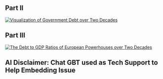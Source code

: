## Part II


<div class='tableauPlaceholder' id='viz1743564407143' style='position: relative'>
    <noscript>
        <a href='#'>
            <img alt='Visualization of Government Debt over Two Decades' 
                 src='https://public.tableau.com/static/images/Vi/Viz_Gov_Debt_2_Decades_RAV/Sheet1/1_rss.png' 
                 style='border: none' />
        </a>
    </noscript>
    <object class='tableauViz' style='display:none;'>
        <param name='host_url' value='https://public.tableau.com/' /> 
        <param name='embed_code_version' value='3' /> 
        <param name='site_root' value='' />
        <param name='name' value='Viz_Gov_Debt_2_Decades_RAV/Sheet1' />
        <param name='tabs' value='no' />
        <param name='toolbar' value='yes' />
        <param name='static_image' value='https://public.tableau.com/static/images/Vi/Viz_Gov_Debt_2_Decades_RAV/Sheet1/1.png' />
        <param name='animate_transition' value='yes' />
        <param name='display_static_image' value='yes' />
        <param name='display_spinner' value='yes' />
        <param name='display_overlay' value='yes' />
        <param name='display_count' value='yes' />
        <param name='language' value='en-US' />
    </object>
</div>




## Part III

<div class='tableauPlaceholder' id='viz1743564482780' style='position: relative'>
    <noscript>
        <a href='#'>
            <img alt='The Debt to GDP Ratios of European Powerhouses over Two Decades' 
                 src='https://public.tableau.com/static/images/Eu/Eup_Pow_DebttoGDP_2_Dec_v2024_3/Sheet2/1_rss.png' 
                 style='border: none' />
        </a>
    </noscript>
    <object class='tableauViz' style='display:none;'>
        <param name='host_url' value='https://public.tableau.com/' /> 
        <param name='embed_code_version' value='3' /> 
        <param name='site_root' value='' />
        <param name='name' value='Eup_Pow_DebttoGDP_2_Dec_v2024_3/Sheet2' />
        <param name='tabs' value='no' />
        <param name='toolbar' value='yes' />
        <param name='static_image' value='https://public.tableau.com/static/images/Eu/Eup_Pow_DebttoGDP_2_Dec_v2024_3/Sheet2/1.png' />
        <param name='animate_transition' value='yes' />
        <param name='display_static_image' value='yes' />
        <param name='display_spinner' value='yes' />
        <param name='display_overlay' value='yes' />
        <param name='display_count' value='yes' />
        <param name='language' value='en-US' />
    </object>
</div>






## AI Disclaimer: Chat GBT used as Tech Support to Help Embedding Issue 

